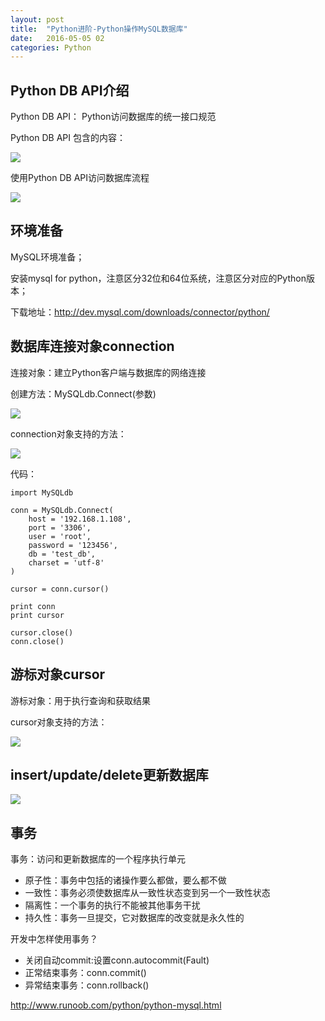 ```yaml
---
layout: post
title:  "Python进阶-Python操作MySQL数据库"
date:   2016-05-05 02
categories: Python
---
```


## Python DB API介绍 ##

Python DB API： Python访问数据库的统一接口规范

Python DB API 包含的内容：

![](http://7fvd6e.com1.z0.glb.clouddn.com/python_DB_API%E5%8C%85%E5%90%AB%E7%9A%84%E5%86%85%E5%AE%B9.jpg)

使用Python DB API访问数据库流程

![](http://7fvd6e.com1.z0.glb.clouddn.com/Python_%E8%AE%BF%E9%97%AE%E6%95%B0%E6%8D%AE%E5%BA%93%E6%B5%81%E7%A8%8B.jpg)

## 环境准备 ##

MySQL环境准备；

安装mysql for python，注意区分32位和64位系统，注意区分对应的Python版本；

下载地址：http://dev.mysql.com/downloads/connector/python/

## 数据库连接对象connection ##

连接对象：建立Python客户端与数据库的网络连接

创建方法：MySQLdb.Connect(参数)

![](http://7fvd6e.com1.z0.glb.clouddn.com/Python_connect%E5%8F%82%E6%95%B0.jpg)

connection对象支持的方法：

![](http://7fvd6e.com1.z0.glb.clouddn.com/Python_connection%E6%94%AF%E6%8C%81%E7%9A%84%E6%96%B9%E6%B3%95.jpg)

代码：

	import MySQLdb
	
	conn = MySQLdb.Connect(
		host = '192.168.1.108',
		port = '3306',
		user = 'root',
		password = '123456',
		db = 'test_db',
		charset = 'utf-8'
	)
	
	cursor = conn.cursor()
	
	print conn
	print cursor
	
	cursor.close()
	conn.close()

## 游标对象cursor ##

游标对象：用于执行查询和获取结果

cursor对象支持的方法：

![](http://7fvd6e.com1.z0.glb.clouddn.com/Python_cursor%E6%94%AF%E6%8C%81%E7%9A%84%E6%96%B9%E6%B3%95.jpg)

## insert/update/delete更新数据库 ##

![](http://7fvd6e.com1.z0.glb.clouddn.com/Python_%E6%9B%B4%E6%96%B0%E6%95%B0%E6%8D%AE%E5%BA%93%E6%B5%81%E7%A8%8B.jpg)

## 事务 ##

事务：访问和更新数据库的一个程序执行单元

- 原子性：事务中包括的诸操作要么都做，要么都不做
- 一致性：事务必须使数据库从一致性状态变到另一个一致性状态
- 隔离性：一个事务的执行不能被其他事务干扰
- 持久性：事务一旦提交，它对数据库的改变就是永久性的

开发中怎样使用事务？

- 关闭自动commit:设置conn.autocommit(Fault)
- 正常结束事务：conn.commit()
- 异常结束事务：conn.rollback()

http://www.runoob.com/python/python-mysql.html